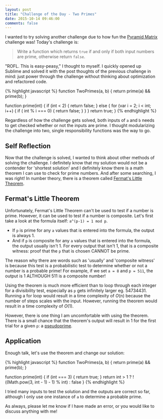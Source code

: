 ```yaml
---
layout: post
title: "Challenge of the Day - Two Primes"
date: 2015-10-14 09:46:00
comments: false
---
```


I wanted to try solving another challenge due to how fun the [Pyramid Matrix](http://juliusjung.info/2015/10/10/pyramid-matrix/) challenge was! Today's challenge is:

> Write a function which returns ```true``` if and only if both input numbers are prime, otherwise return ```false```.

"ROFL. This is easy-peasy," I thought to myself. I quickly opened up Sublime and solved it with the post thoughts of the previous challenge in mind: just power through the challenge without thinking about optimization and refactored code.

{% highlight javascript %}
  function TwoPrimes(a, b) {
    return prime(a) && prime(b);
  }

  function prime(int) {
    if (int < 2) {
      return false;
    } else {
      for (var i = 2; i < int; i++) {
        if ( int % i === 0) {
          return false;
        }
      }
    }
    return true;
  }
{% endhighlight %}

Regardless of how the challenge gets solved, both inputs of ```a``` and ```b``` needs to get checked whether or not the inputs are prime. I thought modularizing the challenge into two, single responsibility functions was the way to go.

## Self Reflection

Now that the challenge is solved, I wanted to think about other methods of solving the challenge. I definitely know that my solution would not be a contender for 'shortest solution' and I definitely know there is a math theorem I can use to check for prime numbers. And after some searching, I was right! In number theory, there is a theorem called [Fermat's Little Theorem](https://en.wikipedia.org/wiki/Fermat%27s_little_theorem).

## Fermat's Little Theorem

Unfortunately, Fermat's Little Theorem can't be used to test if a number is prime. However, it can be used to test if a number is composite. Let's first take a look at the formula itself: ```a^(p-1) = 1 mod p```.

  * If ```p``` is prime for any ```a``` values that is entered into the formula, the output is always 1.
  * And if ```p``` is composite for any ```a``` values that is entered into the formula, the output usually isn't 1. For every output that isn't 1, that is a composite witness: proof that the ```p``` that is chosen CANNOT be prime.

The reason why there are words such as 'usually' and 'composite witness' is because this test is a probabilistic test to determine whether or not a number is a probable prime! For example, if we set ```a = 8``` and ```p = 511```, the output is 1 ALTHOUGH 511 is a composite number!

Using the theorem is much more efficient than to loop through each integer for a divisibility test, especially as ```p``` gets infinitely larger eg. 54734431. Running a for loop would result in a time complexity of *O*(n) because the number of steps scales with the input. However, running the theorem would result in a time complexity of *O*(1).

However, there is one thing I am uncomfortable with using the theorem. There is a small chance that the theorem's output will result in 1 for the first trial for a given ```p```: a [pseudoprime](https://en.wikipedia.org/wiki/Pseudoprime).

## Application

Enough talk, let's use the theorem and change our solution:

{% highlight javascript %}
  function TwoPrimes(a, b) {
    return prime(a) && prime(b);
  }

  function prime(int) {
    if (int === 3) {
      return true;
    }
    return int > 1 ? !((Math.pow(3, int - 1) - 1) % int) : false
  }
{% endhighlight %}

I tried many inputs to test the solution and the outputs are correct so far, although I only use one instance of ```a``` to determine a probable prime.

As always, please let me know if I have made an error, or you would like to discuss anything with me!